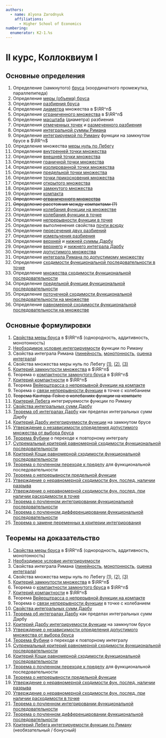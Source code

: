 ```yaml
---
authors:
  - name: Alyona Zarodnyuk
    affiliations:
      - Higher School of Economics
numbering:
  enumerator: K2-1.%s
---
```


# II курс, Коллоквиум I

## Основные определения

1. Определение (замкнутого) [бруса](#bounded_block) (координатного промежутка, параллепипеда)
2. Определение [меры (объема) бруса](#block_measure)
3. Определение [разбиения бруса](#block_decomposition)
4. Определение [диаметра](#diameter) множества в $\RR^n$
5. Определение [ограниченного множества](#bounded_set) в $\RR^n$
6. Определение [масштаба](#scale) (диаметра) разбиения
7. Определения [отмеченных точек](#marked_points) и [размеченного разбиения](#marked_decomposition)
8. Определение [интегральной суммы Римана](#riemann_integral_sum)
9. Определение [интегрируемой по Риману](#integratable_function) функции на замкнутом брусе в $\RR^n$
10. Определение множества [меры нуль по Лебегу](#null_measure)
11. Определение [внутренней точки множества](#inner_point)
12. Определение [внешней точки множества](#outer_point)
13. Определение [граничной точки множества](#border_point)
14. Определение [изолированной точки множества](#isolated_point)
15. Определение [предельной точки множества](#limit_point2)
16. Определение [точки прикосновения множества](#tangent_point)
17. Определение [открытого множества](#open_set)
18. Определение [замкнутого множества](#closed_set)
19. Определение [компакта](#compact)
20. <s>Определение [ограниченного множества](#bounded_set)</s>
21. <s>Определение расстояния между компактами (?)</s>
22. Определение [колебания функции на множестве](#function_fluctuations_on_set)
23. Определение [колебания функции в точке](#function_fluctuations_at_point)
24. Определение [непрерывности функции в точке](#continuity_at_point)
25. Определение выполненения свойства [почти всюду](#almost_everywhere)
26. Определение [пересечения двух разбиений](#intersection_of_two_decompositions)
27. Определение [измельчения разбиения](#decomposition_shredding)
28. Определение [верхней](#darbu_sums) и [нижней суммы Дарбу](#darbu_sums)
29. Определение [верхнего](#darbu_integrals) и [нижнего интеграла Дарбу](#darbu_integrals)
30. Определение [допустимого множества](#feasible_set)
31. Определение [интеграла Римана по допустимому множеству](#riemann_integral_on_feasible_set)
32. Определение [сходимости функциональной последовательности в точке](#fs_convergence_at_point)
33. Определение [множества сходимости функциональной последовательности](#fs_convergence_set)
34. Определение [предельной функции функциональной последовательности](#fs_limit_function)
35. Определение [поточечной сходимости функциональной последовательности на множестве](#fs_pointwise_convergence)
36. Определение [равномерной сходимости функциональной последовательности на множестве](#fs_uniform_convergence)

## Основные формулировки 

1. [Свойства меры бруса](#block_measure_properties) в $\RR^n$ (однородность, аддитивность, монотонность)
2. [Необходимое условие интегрируемости](#required_condition_integral) функции по Риману
3. Свойства интеграла Римана ([линейность](#linearity), [монотонность](#monotonicity), [оценка интеграла](#integral_upper_bound))
4. Свойства множества меры нуль по Лебегу [(1)](#null-measure-property-1), [(2)](#null-measure-property-2), [(3)](#null-measure-property-3)
5. [Критерий замкнутости множества](#closure_criterion) в $\RR^n$
6. Теорема о [компактности замкнутого бруса](#closed_block_compactness) в $\RR^n$
7. [Критерий компактности](#compactness-in-R-n-criterion) в $\RR^n$
8. Теорема [Вейерштрасса о непрерывной функции на компакте](#weierstrass-continuous-function-on-compact)
9. Теорема о [связи непрерывности функции](#fluctuation-continuity-at-point) в точке с колебанием
10. <s>Теорема Кантора-Гейне о колебаниях функции на компакте</s>
11. [Критерий Лебега](#Lebegue-criterion) интегрируемости функции по Риману
12. [Свойства интегральных сумм Дарбу](#darbu-properties)
13. [Теорема об интегралах Дарбу](#limit-of-darbu-sums-as-integral) как пределах интегральных сумм Дарбу
14. [Критерий Дарбу интегрируемости функции](#darbu-riemann-integration-criterion) на замкнутом брусе
15. [Утверждение о независимости определения допустимого множества от выбора бруса](#riemann_integral_on_feasible_set)
16. [Теорема Фубини](#foubini) о переходе к повторному интегралу
17. [Cупремальный критерий равномерной сходимости функциональной последовательности](#supremal-criterion)
18. [Критерий Коши равномерной сходимости функциональной последовательности](#Cauchy-convergence)
19. [Теорема о почленном переходе к пределу](#itemwise-transition-to-limit) для функциональной последовательности
20. [Теорема о непрерывности предельной функции](#continuity-of-limit-function)
21. [Утверждение о неравномерной сходимости фун. послед. наличии разрыва](#non-uniform-convergence-break)
22. [Утверждение о неравномерной сходимости фун. послед. при наличии расходимости в точке](#divergence-at-point)
23. [Теорема о почленном интегрировании функциональной последовательности](#itemwise-integration-functional-sequences)
24. [Теорема о почленном дифференцировании функциональной последовательности](#itemwise-differentiation-functional-sequences)
25. [Теорема о замене переменных в критерии интегрирования](#variable-replacement)

## Теоремы на доказательство

1. [Свойства меры бруса](#block_measure_properties) в $\RR^n$ (однородность, аддитивность, монотонность)
2. [Необходимое условие интегрируемости](#required_condition_integral)
3. Свойства интеграла Римана ([линейность](#linearity), [монотонность](#monotonicity), [оценка интеграла](#integral_upper_bound))
4. Свойства множества меры нуль по Лебегу [(1)](#null-measure-property-1), [(2)](#null-measure-property-2), [(3)](#null-measure-property-3)
5. [Критерий замкнутости множества](#closure_criterion) в $\RR^n$
6. Теорема о [компактности замкнутого бруса](#closed_block_compactness) в $\RR^n$
7. [Критерий компактности](#compactness-in-R-n-criterion) в $\RR^n$
8. Теорема [Вейерштрасса о непрерывной функции на компакте](#weierstrass-continuous-function-on-compact)
9. Теорема о [связи непрерывности функции](#fluctuation-continuity-at-point) в точке с колебанием
10. [Свойства интегральных сумм Дарбу](#darbu-properties)
11. [Теорема об интегралах Дарбу](#limit-of-darbu-sums-as-integral) как пределах интегральных сумм Дарбу
12. [Критерий Дарбу интегрируемости функции](#darbu-riemann-integration-criterion) на замкнутом брусе
13. [Утверждение о независимости определения допустимого множества от выбора бруса](#riemann_integral_on_feasible_set)
14. [Теорема Фубини](#foubini) о переходе к повторному интегралу
15. [Cупремальный критерий равномерной сходимости функциональной последовательности](#supremal-criterion)
16. [Критерий Коши равномерной сходимости функциональной последовательности](#Cauchy-convergence)
17. [Теорема о почленном переходе к пределу](#itemwise-transition-to-limit) для функциональной последовательности
18. [Теорема о непрерывности предельной функции](#continuity-of-limit-function)
19. [Утверждение о неравномерной сходимости фун. послед. наличии разрыва](#non-uniform-convergence-break)
20. [Утверждение о неравномерной сходимости фун. послед. при наличии расходимости в точке](#divergence-at-point)
21. [Теорема о почленном интегрировании функциональной последовательности](#itemwise-integration-functional-sequences)
22. [Теорема о почленном дифференцировании функциональной последовательности](#itemwise-differentiation-functional-sequences)
23. [Критерий Лебега интегрируемости функции по Риману](#Lebegue-criterion) (необязательный / бонусный)